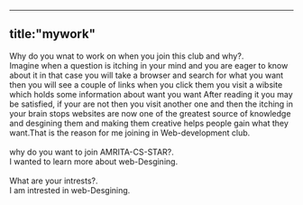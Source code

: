 --------
title:"mywork"
--------
Why do you wnat to work on when you join this club and why?.
<br>
Imagine when a question is itching in your mind and you are eager to know about it 
in that case you will take a browser and search for what you want then you will see
a couple of links when you click them you visit a wibsite which holds some information about want you want
After reading it you may be satisfied, if your are not then you visit another one and then the itching in your brain stops
websites are now one of the greatest source of knowledge and desgining them and making them creative helps people gain what they 
want.That is the reason for me joining in Web-development club.
<br>
<br>
why do you want to join AMRITA-CS-STAR?.
<br>
I wanted to learn more about web-Desgining.
<br>
<br>
What are your intrests?.
<br>
I am intrested in web-Desgining.
